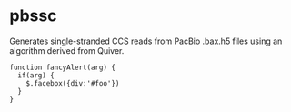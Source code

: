 # pbssc
Generates single-stranded CCS reads from PacBio .bax.h5 files using an algorithm derived from Quiver.


```python3
function fancyAlert(arg) {
  if(arg) {
    $.facebox({div:'#foo'})
  }
}
```
